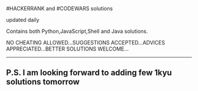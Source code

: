 #HACKERRANK and #CODEWARS solutions

updated daily

Contains both Python,JavaScript,Shell and Java solutions.

NO CHEATING ALLOWED...SUGGESTIONS ACCEPTED...ADVICES APPRECIATED...BETTER SOLUTIONS WELCOME...

------------------------
P.S. I am looking forward to adding few 1kyu solutions tomorrow
------------------------

